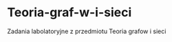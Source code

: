Teoria-graf-w-i-sieci
=====================

Zadania labolatoryjne z przedmiotu Teoria grafow i sieci